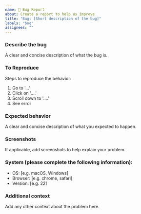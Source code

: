 ```yaml
---
name: 🐞 Bug Report
about: Create a report to help us improve
title: "Bug: [Short description of the bug]"
labels: "bug"
assignees: ""
---
```


### Describe the bug

A clear and concise description of what the bug is.

### To Reproduce

Steps to reproduce the behavior:

1. Go to '...'
2. Click on '....'
3. Scroll down to '....'
4. See error

### Expected behavior

A clear and concise description of what you expected to happen.

### Screenshots

If applicable, add screenshots to help explain your problem.

### System (please complete the following information):

- OS: [e.g. macOS, Windows]
- Browser: [e.g. chrome, safari]
- Version: [e.g. 22]

### Additional context

Add any other context about the problem here.
